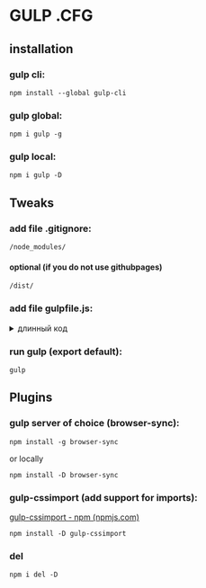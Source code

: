 # GULP .CFG
## installation
### gulp cli:
```shell
npm install --global gulp-cli
```
### gulp global:
```shell
npm i gulp -g
```
### gulp local:
```shell
npm i gulp -D
```

## Tweaks
### add file .gitignore:
```
/node_modules/
```
#### optional (if you do not use githubpages)
```
/dist/
```
### add file gulpfile.js:

<details>
<summary>длинный код</summary>

```js
import gulp from 'gulp';

import browserSync from 'browser-sync';

import gulpCssimport from 'gulp-cssimport';

import {deleteAsync} from 'del';

//tasks
  
export const html = () => gulp

  .src('src/*.html')

  .pipe(gulp.dest('dist'))

  .pipe(browserSync.stream());

  
export const css = () => gulp

  // .src('src/css/index.css')

  .src('src/css/**/*.css')

  .pipe(gulpCssimport({

    extensions: ['css'],

  }))

  .pipe(gulp.dest('dist/css'))

  .pipe(browserSync.stream());

  
export const js = () => gulp

  // .src('src/**/*.js')

  .src('src/js/**/*.js')

  .pipe(gulp.dest('dist/js'))

  .pipe(browserSync.stream());

  
export const copy = () => gulp

  .src([

    './src/fonts/**/*',

    './src/img/**/*.{svg,jpg,jpeg,png,gif}',

  ], {

    base: 'src',

  })

  .pipe(gulp.dest('dist'))

  .pipe(browserSync.stream({

    once: true,

  }));

  
export const server = () => {

  browserSync.init({

    ui: false,

    notify: false,

    // tunnel: true,

    server: {

      baseDir: 'dist'

    }

  })

  gulp.watch('./src/**/*.html', html);

  gulp.watch('./src/css/**/*.css', css);

  gulp.watch('./src/js/**/*.js', js);

  gulp.watch([

    './src/fonts/**/*',

    './src/img/**/*.{svg,jpg,jpeg,png,gif}',

  ], copy);

};

  
export const clear = () => deleteAsync('dist/**/*', {force: true,});

  
// launcher

export const base = gulp.parallel(html, css, js, copy);

export const build = gulp.series(clear, base);

export default gulp.series(base, server);

```

</details>

### run gulp (export default):
```shell
gulp
```
## Plugins
### gulp server of choice (browser-sync):
```shell
npm install -g browser-sync
```
or locally
```shell
npm install -D browser-sync
```
### gulp-cssimport (add support for imports):
[gulp-cssimport - npm (npmjs.com)](https://www.npmjs.com/package/gulp-cssimport)

```shell
npm install -D gulp-cssimport
```
### del
```shell
npm i del -D
```
